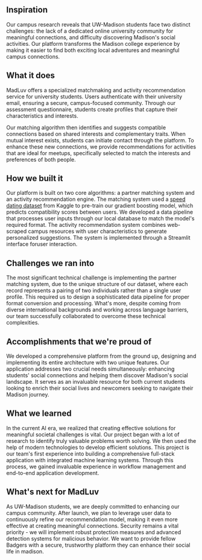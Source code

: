 ## Inspiration

Our campus research reveals that UW-Madison students face two distinct challenges: the lack of a dedicated online university community for meaningful connections, and difficulty discovering Madison's social activities. Our platform transforms the Madison college experience by making it easier to find both exciting local adventures and meaningful campus connections.

## What it does

MadLuv offers a specialized matchmaking and activity recommendation service for university students. Users authenticate with their university email, ensuring a secure, campus-focused community. Through our assessment questionnaire, students create profiles that capture their characteristics and interests. 

Our matching algorithm then identifies and suggests compatible connections based on shared interests and complementary traits. When mutual interest exists, students can initiate contact through the platform. To enhance these new connections, we provide recommendations for activities that are ideal for meetups, specifically selected to match the interests and preferences of both people.

## How we built it

Our platform is built on two core algorithms: a partner matching system and an activity recommendation engine. The matching system used a [speed dating dataset](https://www.kaggle.com/datasets/ulrikthygepedersen/speed-dating/data) from Kaggle to pre-train our gradient boosting model, which predicts compatibility scores between users. We developed a data pipeline that processes user inputs through our local database to match the model's required format. The activity recommendation system combines web-scraped campus resources with user characteristics to generate personalized suggestions. The system is implemented through a Streamlit interface foruser interaction.

## Challenges we ran into

The most significant technical challenge is implementing the partner matching system, due to the unique structure of our dataset, where each record represents a pairing of two individuals rather than a single user profile. This required us to design a sophisticated data pipeline for proper format conversion and processing. What's more, despite coming from diverse international backgrounds and working across language barriers, our team successfully collaborated to overcome these technical complexities.

## Accomplishments that we're proud of

We developed a comprehensive platform from the ground up, designing and implementing its entire architecture with two unique features. Our application addresses two crucial needs simultaneously: enhancing students' social connections and helping them discover Madison's social landscape. It serves as an invaluable resource for both current students looking to enrich their social lives and newcomers seeking to navigate their Madison journey.

## What we learned

In the current AI era, we realized that creating effective solutions for meaningful societal challenges is vital. Our project began with a lot of  research to identify truly valuable problems worth solving. We then used the help of  modern technologies to develop efficient solutions. This project is our team's first experience into building a comprehensive full-stack application with integrated machine learning systems. Through this process, we gained invaluable experience in workflow management and end-to-end application development.

## What's next for MadLuv

As UW-Madison students, we are deeply committed to enhancing our campus community. After launch, we plan to leverage user data to continuously refine our recommendation model, making it even more effective at creating meaningful connections. Security remains a vital priority - we will implement robust protection measures and advanced detection systems for malicious behavior. We want to provide fellow Badgers with a secure, trustworthy platform they can enhance their social life in madison.
